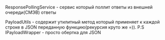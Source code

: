 ResponsePollingService - сервис который поллит ответы из внешней очереди(СМЭВ) ответы

PayloadUtils - содержит утилитный метод который применяет к каждой строке в JSON переданную функцию(рекурсия круто же =)). P.S IPayloadWrapper - просто обертка для JSON
